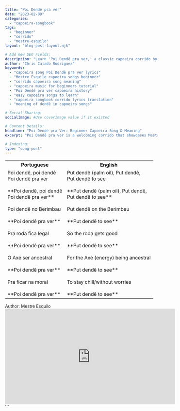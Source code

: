 ```yaml
---
title: "Poi Dendê pra ver"
date: "2023-02-09"
categories:
  - "capoeira-songbook"
tags:
  - "beginner"
  - "corrido"
  - "mestre-esquilo"
layout: "blog-post-layout.njk"

# Add new SEO Fields:
description: "Learn 'Poi Dendê pra ver,' a classic capoeira corrido by Mestre Esquilo. Beginner-friendly lyrics, history, and cultural significance explained."
author: "Chris Calado Rodriguez"
keywords:
  - "capoeira song Poi Dendê pra ver lyrics"
  - "Mestre Esquilo capoeira songs beginner"
  - "corrido capoeira song meaning"
  - "capoeira music for beginners tutorial"
  - "Poi Dendê pra ver capoeira history"
  - "easy capoeira songs to learn"
  - "capoeira songbook corrido lyrics translation"
  - "meaning of dendê in capoeira songs"

# Social Sharing:
socialImage: #Use coverImage value if it existed

# Content Details:
headline: "Poi Dendê pra Ver: Beginner Capoeira Song & Meaning"
excerpt: "Poi Dendê pra ver is a welcoming corrido that showcases Mestre Esquilo's pedagogy of making Capoeira accessible through song."

# Indexing:
type: "song-post"
---
```



<table class="capoeira-table">
    <tr class="header-row">
        <th>Portuguese</th>
        <th>English</th>
    </tr>
    <tr>
        <td>Poi dendê, poi dendê<br>Poi dendê pra ver<br><br>**Poi dendê, poi dendê<br>Poi dendê pra ver**<br><br>Poi dendê no Berimbau<br><br>**Poi dendê pra ver**<br><br>Pra roda fica legal<br><br>**Poi dendê pra ver**<br><br>O Axé ser ancestral<br><br>**Poi dendê pra ver**<br><br>Pra ficar na moral<br><br>**Poi dendê pra ver**</td>
        <td>Put dendê (palm oil), Put dendê,<br>Put dendê to see<br><br>**Put dendê (palm oil), Put dendê,<br>Put dendê to see**<br><br>Put dendê on the Berimbau<br><br>**Put dendê to see**<br><br>So the roda gets good<br><br>**Put dendê to see**<br><br>For the Axé (energy) being ancestral<br><br>**Put dendê to see**<br><br>To stay chill/without worries<br><br>**Put dendê to see**</td>
    </tr>
</table>

<figcaption>
    Author: Mestre Esquilo
</figcaption>

<iframe width="560" height="315" src="https://www.youtube.com/embed/h3BTVDg3JKs" title="YouTube video player" frameborder="0" allow="accelerometer; autoplay; clipboard-write; encrypted-media; gyroscope; picture-in-picture" allowfullscreen></iframe>
```